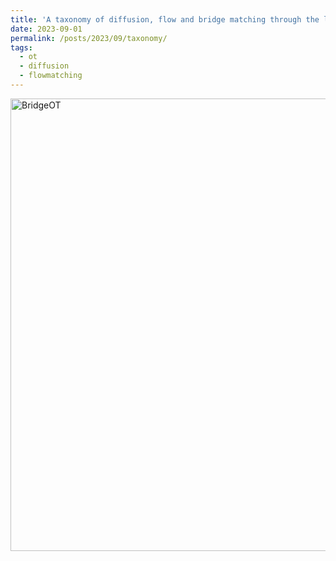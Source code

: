 ```yaml
---
title: 'A taxonomy of diffusion, flow and bridge matching through the lens of optimal transport'
date: 2023-09-01
permalink: /posts/2023/09/taxonomy/
tags:
  - ot
  - diffusion
  - flowmatching
---
```


<img width="724" alt="BridgeOT" src="https://github.com/user-attachments/assets/b546d51c-9f34-4314-bef5-2c3781ab54d2">


